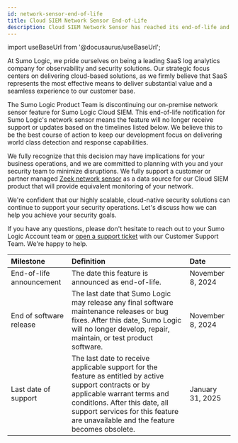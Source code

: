 ```yaml
---
id: network-sensor-end-of-life
title: Cloud SIEM Network Sensor End-of-Life
description: Cloud SIEM Network Sensor has reached its end-of-life and will no longer be supported.
---
```


import useBaseUrl from '@docusaurus/useBaseUrl';

At Sumo Logic, we pride ourselves on being a leading SaaS log analytics company for observability and security solutions. Our strategic focus centers on delivering cloud-based solutions, as we firmly believe that SaaS represents the most effective means to deliver substantial value and a seamless experience to our customer base.

The Sumo Logic Product Team is discontinuing our on-premise network sensor feature for Sumo Logic Cloud SIEM. This end-of-life notification for Sumo Logic's network sensor means the feature will no longer receive support or updates based on the timelines listed below. We believe this to be the best course of action to keep our development focus on delivering world class detection and response capabilities.

We fully recognize that this decision may have implications for your business operations, and we are committed to planning with you and your security team to minimize disruptions. We fully support a customer or partner managed [Zeek network sensor](/docs/cse/sensors/ingest-zeek-logs/) as a data source for our Cloud SIEM product that will provide equivalent monitoring of your network.

We're confident that our highly scalable, cloud-native security solutions can continue to support your security operations. Let's discuss how we can help you achieve your security goals.

If you have any questions, please don't hesitate to reach out to your Sumo Logic Account team or [open a support ticket](https://support.sumologic.com/support/s/) with our Customer Support Team. We're happy to help.

| Milestone | Definition | Date |
| :-- | :-- | :-- |
| End-of-life announcement | The date this feature is announced as end-of-life. | November 8, 2024 |
| End of software release | The last date that Sumo Logic may release any final software maintenance releases or bug fixes. After this date, Sumo Logic will no longer develop, repair, maintain, or test product software. | November 8, 2024 |
| Last date of support | The last date to receive applicable support for the feature as entitled by active support contracts or by applicable warrant terms and conditIons. After this date, all support services for this feature are unavailable and the feature becomes obsolete. | January 31, 2025 |

